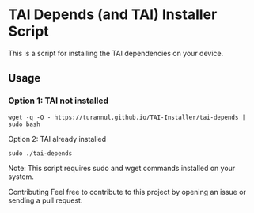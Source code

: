 <head>
<script src="https://cdnjs.cloudflare.com/ajax/libs/clipboard.js/2.0.8/clipboard.min.js"></script> <!-- Why this can be seen in readme?-->
</head>

<body>

# TAI Depends (and TAI) Installer Script
This is a script for installing the TAI dependencies on your device.

## Usage

### Option 1: TAI not installed


    wget -q -O - https://turannul.github.io/TAI-Installer/tai-depends | sudo bash

Option 2: TAI already installed
    

    sudo ./tai-depends

Note: This script requires sudo and wget commands installed on your system.

Contributing
Feel free to contribute to this project by opening an issue or sending a pull request.
</body>